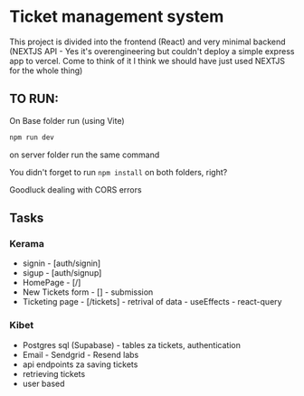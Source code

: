 # Ticket management system

This project is divided into the frontend (React) and very minimal backend (NEXTJS API - Yes it's overengineering
 but couldn't deploy a simple express app to vercel. Come to think of it I think we should have just used NEXTJS for the whole thing)

## TO RUN:
On Base folder run (using Vite)
```bash
npm run dev
```

on server folder run the same command

You didn't forget to run `npm install` on both folders, right?

Goodluck dealing with CORS errors
## Tasks

### Kerama
- signin - [auth/signin]
- sigup - [auth/signup]
- HomePage - [/]
- New Tickets form - [] - submission
- Ticketing page - [/tickets] - retrival of data - useEffects - react-query

### Kibet
- Postgres sql (Supabase) - tables za tickets, authentication
- Email - Sendgrid - Resend labs
- api endpoints za saving tickets
- retrieving tickets
- user based